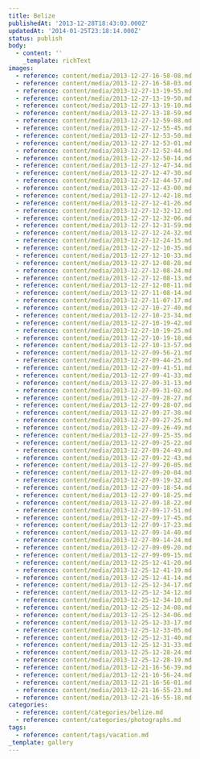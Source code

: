 ```yaml
---
title: Belize
publishedAt: '2013-12-28T18:43:03.000Z'
updatedAt: '2014-01-25T23:18:14.000Z'
status: publish
body:
  - content: ''
    _template: richText
images:
  - reference: content/media/2013-12-27-16-58-08.md
  - reference: content/media/2013-12-27-16-58-03.md
  - reference: content/media/2013-12-27-13-19-55.md
  - reference: content/media/2013-12-27-13-19-50.md
  - reference: content/media/2013-12-27-13-19-10.md
  - reference: content/media/2013-12-27-13-18-59.md
  - reference: content/media/2013-12-27-12-59-08.md
  - reference: content/media/2013-12-27-12-55-45.md
  - reference: content/media/2013-12-27-12-53-50.md
  - reference: content/media/2013-12-27-12-53-01.md
  - reference: content/media/2013-12-27-12-52-44.md
  - reference: content/media/2013-12-27-12-50-14.md
  - reference: content/media/2013-12-27-12-47-34.md
  - reference: content/media/2013-12-27-12-47-30.md
  - reference: content/media/2013-12-27-12-44-57.md
  - reference: content/media/2013-12-27-12-43-00.md
  - reference: content/media/2013-12-27-12-42-18.md
  - reference: content/media/2013-12-27-12-41-26.md
  - reference: content/media/2013-12-27-12-32-12.md
  - reference: content/media/2013-12-27-12-32-06.md
  - reference: content/media/2013-12-27-12-31-59.md
  - reference: content/media/2013-12-27-12-24-32.md
  - reference: content/media/2013-12-27-12-24-15.md
  - reference: content/media/2013-12-27-12-10-35.md
  - reference: content/media/2013-12-27-12-10-33.md
  - reference: content/media/2013-12-27-12-08-28.md
  - reference: content/media/2013-12-27-12-08-24.md
  - reference: content/media/2013-12-27-12-08-13.md
  - reference: content/media/2013-12-27-12-08-11.md
  - reference: content/media/2013-12-27-11-08-14.md
  - reference: content/media/2013-12-27-11-07-17.md
  - reference: content/media/2013-12-27-10-27-40.md
  - reference: content/media/2013-12-27-10-23-34.md
  - reference: content/media/2013-12-27-10-19-42.md
  - reference: content/media/2013-12-27-10-19-25.md
  - reference: content/media/2013-12-27-10-19-18.md
  - reference: content/media/2013-12-27-10-13-57.md
  - reference: content/media/2013-12-27-09-56-21.md
  - reference: content/media/2013-12-27-09-44-25.md
  - reference: content/media/2013-12-27-09-41-51.md
  - reference: content/media/2013-12-27-09-41-33.md
  - reference: content/media/2013-12-27-09-31-13.md
  - reference: content/media/2013-12-27-09-31-02.md
  - reference: content/media/2013-12-27-09-28-27.md
  - reference: content/media/2013-12-27-09-28-07.md
  - reference: content/media/2013-12-27-09-27-38.md
  - reference: content/media/2013-12-27-09-27-25.md
  - reference: content/media/2013-12-27-09-26-49.md
  - reference: content/media/2013-12-27-09-25-35.md
  - reference: content/media/2013-12-27-09-25-22.md
  - reference: content/media/2013-12-27-09-24-49.md
  - reference: content/media/2013-12-27-09-22-43.md
  - reference: content/media/2013-12-27-09-20-05.md
  - reference: content/media/2013-12-27-09-20-04.md
  - reference: content/media/2013-12-27-09-19-32.md
  - reference: content/media/2013-12-27-09-18-54.md
  - reference: content/media/2013-12-27-09-18-25.md
  - reference: content/media/2013-12-27-09-18-22.md
  - reference: content/media/2013-12-27-09-17-51.md
  - reference: content/media/2013-12-27-09-17-45.md
  - reference: content/media/2013-12-27-09-17-23.md
  - reference: content/media/2013-12-27-09-14-40.md
  - reference: content/media/2013-12-27-09-14-24.md
  - reference: content/media/2013-12-27-09-09-20.md
  - reference: content/media/2013-12-27-09-09-15.md
  - reference: content/media/2013-12-25-12-41-20.md
  - reference: content/media/2013-12-25-12-41-19.md
  - reference: content/media/2013-12-25-12-41-14.md
  - reference: content/media/2013-12-25-12-34-17.md
  - reference: content/media/2013-12-25-12-34-12.md
  - reference: content/media/2013-12-25-12-34-10.md
  - reference: content/media/2013-12-25-12-34-08.md
  - reference: content/media/2013-12-25-12-34-06.md
  - reference: content/media/2013-12-25-12-33-17.md
  - reference: content/media/2013-12-25-12-33-05.md
  - reference: content/media/2013-12-25-12-31-40.md
  - reference: content/media/2013-12-25-12-31-33.md
  - reference: content/media/2013-12-25-12-28-24.md
  - reference: content/media/2013-12-25-12-28-19.md
  - reference: content/media/2013-12-21-16-56-39.md
  - reference: content/media/2013-12-21-16-56-24.md
  - reference: content/media/2013-12-21-16-56-01.md
  - reference: content/media/2013-12-21-16-55-23.md
  - reference: content/media/2013-12-21-16-55-18.md
categories:
  - reference: content/categories/belize.md
  - reference: content/categories/photographs.md
tags:
  - reference: content/tags/vacation.md
_template: gallery
---
```



